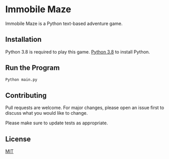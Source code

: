 # Immobile Maze

Immobile Maze is a Python text-based adventure game.

## Installation

Python 3.8 is required to play this game. [Python 3.8](https://www.python.org/downloads/) to install Python.

## Run the Program

```bash
Python main.py
```

## Contributing

Pull requests are welcome. For major changes, please open an issue first to discuss what you would like to change.

Please make sure to update tests as appropriate.

## License
[MIT](https://choosealicense.com/licenses/mit/)
